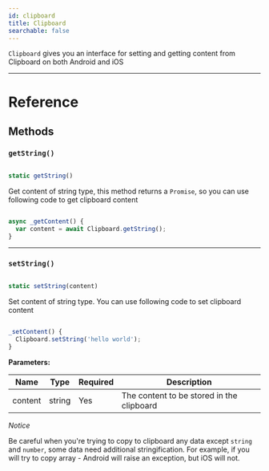 ```yaml
---
id: clipboard
title: Clipboard
searchable: false
---
```


`Clipboard` gives you an interface for setting and getting content from Clipboard on both Android and iOS

---

# Reference

## Methods

### `getString()`

```jsx

static getString()

```

Get content of string type, this method returns a `Promise`, so you can use following code to get clipboard content

```jsx

async _getContent() {
  var content = await Clipboard.getString();
}

```

---

### `setString()`

```jsx

static setString(content)

```

Set content of string type. You can use following code to set clipboard content

```jsx

_setContent() {
  Clipboard.setString('hello world');
}

```

**Parameters:**

| Name    | Type   | Required | Description                               |
| ------- | ------ | -------- | ----------------------------------------- |
| content | string | Yes      | The content to be stored in the clipboard |

_Notice_

Be careful when you're trying to copy to clipboard any data except `string` and `number`, some data need additional stringification. For example, if you will try to copy array - Android will raise an exception, but iOS will not.
